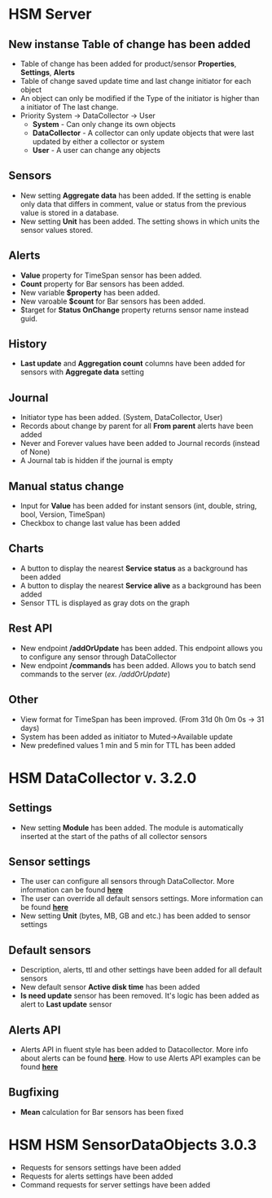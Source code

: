 # HSM Server

## New instanse **Table of change** has been added
* Table of change has been added for product/sensor **Properties**, **Settings**, **Alerts**
* Table of change saved update time and last change initiator for each object
* An object can only be modified if the Type of the initiator is higher than a initiator of The last change.
* Priority System -> DataCollector -> User
    * **System** - Can only change its own objects
    * **DataCollector** - A collector can only update objects that were last updated by either a collector or system 
    * **User** - A user can change any objects

## Sensors
* New setting **Aggregate data** has been added. If the setting is enable only data that differs in comment, value or status from the previous value is stored in a database.
* New setting **Unit** has been added. The setting shows in which units the sensor values stored.

## Alerts
* **Value** property for TimeSpan sensor has been added.
* **Count** property for Bar sensors has been added.
* New variable **$property** has been added.
* New varoable **$count** for Bar sensors has been added.
* $target for **Status OnChange** property returns sensor name instead guid.

## History
* **Last update** and **Aggregation count** columns have been added for sensors with **Aggregate data** setting

## Journal
* Initiator type has been added. (System, DataCollector, User)
* Records about change by parent for all **From parent** alerts have been added
* Never and Forever values have been added to Journal records (instead of None)
* A Journal tab is hidden if the journal is empty

## Manual status change
* Input for **Value** has been added for instant sensors (int, double, string, bool, Version, TimeSpan)
* Checkbox to change last value has been added

## Charts
* A button to display the nearest **Service status** as a background has been added
* A button to display the nearest **Service alive** as a background has been added
* Sensor TTL is displayed as gray dots on the graph

## Rest API
* New endpoint **/addOrUpdate** has been added. This endpoint allows you to configure any sensor through DataCollector
* New endpoint **/commands** has been added. Allows you to batch send commands to the server (*ex. /addOrUpdate*)

## Other
* View format for TimeSpan has been improved. (From 31d 0h 0m 0s -> 31 days)
* System has been added as initiator to Muted->Available update
* New predefined values 1 min and 5 min for TTL has been added

# HSM DataCollector v. 3.2.0

## Settings
* New setting **Module** has been added. The module is automatically inserted at the start of the paths of all collector sensors

## Sensor settings
* The user can configure all sensors through DataCollector. More information can be found [**here**](https://github.com/SoftFx/Hierarchical-Sensor-Monitoring/wiki/DataCollector-sensor-settings)
* The user can override all default sensors settings.  More information can be found [**here**](https://github.com/SoftFx/Hierarchical-Sensor-Monitoring/wiki/DataCollector-sensor-settings)
* New setting **Unit** (bytes, MB, GB and etc.) has been added to sensor settings

## Default sensors
* Description, alerts, ttl and other settings have been added for all default sensors
* New default sensor **Active disk time** has been added
* **Is need update** sensor has been removed. It's logic has been added as alert to **Last update** sensor

## Alerts API
* Alerts API in fluent style has been added to Datacollector. More info about alerts can be found [**here**](https://github.com/SoftFx/Hierarchical-Sensor-Monitoring/wiki/Alerts-constructor). How to use Alerts API examples can be found [**here**](https://github.com/SoftFx/Hierarchical-Sensor-Monitoring/wiki/DataCollector-sensor-settings)

## Bugfixing
* **Mean**  calculation for Bar sensors has been fixed

# HSM HSM SensorDataObjects 3.0.3
* Requests for sensors settings have been added
* Requests for alerts settings have been added
* Command requests for server settings have been added